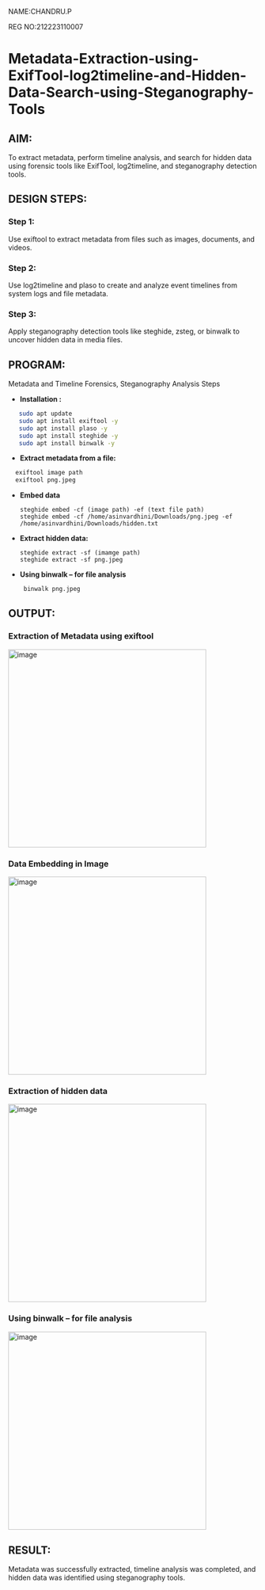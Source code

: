 NAME:CHANDRU.P



REG NO:212223110007




# Metadata-Extraction-using-ExifTool-log2timeline-and-Hidden-Data-Search-using-Steganography-Tools
## AIM:
To extract metadata, perform timeline analysis, and search for hidden data using forensic tools like ExifTool, log2timeline, and steganography detection tools.

## DESIGN STEPS:
### Step 1:
Use exiftool to extract metadata from files such as images, documents, and videos.

### Step 2:
Use log2timeline and plaso to create and analyze event timelines from system logs and file metadata.

### Step 3:
Apply steganography detection tools like steghide, zsteg, or binwalk to uncover hidden data in media files.

## PROGRAM:
Metadata and Timeline Forensics, Steganography Analysis Steps
- **Installation :**
```bash
   sudo apt update
   sudo apt install exiftool -y
   sudo apt install plaso -y
   sudo apt install steghide -y
   sudo apt install binwalk -y
 ```
- **Extract metadata from a file:**
```bash
  exiftool image path
  exiftool png.jpeg
```
- **Embed data**
  ```
  steghide embed -cf (image path) -ef (text file path)
  steghide embed -cf /home/asinvardhini/Downloads/png.jpeg -ef /home/asinvardhini/Downloads/hidden.txt
  ```
- **Extract hidden data:**
  ```
  steghide extract -sf (imamge path)
  steghide extract -sf png.jpeg
  ```
- **Using binwalk – for file analysis**  
  ```bash
   binwalk png.jpeg
  ```
  
## OUTPUT:

### Extraction of Metadata using exiftool
<img width="400" alt="image" src="https://github.com/user-attachments/assets/e1e28e0a-e575-4021-b467-c6adb90c195e"/>


### Data Embedding in Image
<img width="400" alt="image" src="https://github.com/user-attachments/assets/3d1c5e74-ee2a-4c71-b340-584cdb3a777e"/>


### Extraction of hidden data
<img width="400" alt="image" src="https://github.com/user-attachments/assets/2aa71bb6-a239-435c-af34-5ad217673f1e"/>

### Using binwalk – for file analysis
<img width="400" alt="image" src="https://github.com/user-attachments/assets/eb0c5c2b-7aa6-4b0f-8e7d-9cd7bc01b52c"/>


## RESULT:
Metadata was successfully extracted, timeline analysis was completed, and hidden data was identified using steganography tools.

